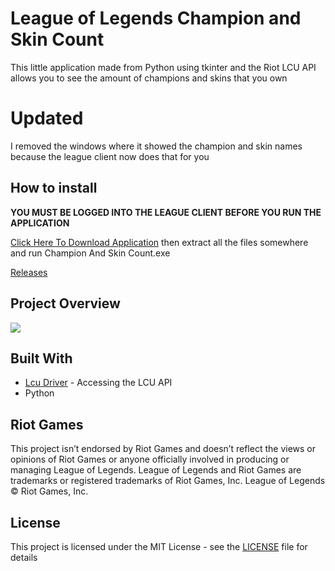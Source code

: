 # League of Legends Champion and Skin Count

This little application made from Python using tkinter and the Riot LCU API allows you to see the amount of champions and skins that you own

# Updated

I removed the windows where it showed the champion and skin names because the league client now does that for you 

## How to install 
**YOU MUST BE LOGGED INTO THE LEAGUE CLIENT BEFORE YOU RUN THE APPLICATION**

[Click Here To Download Application](https://github.com/MManoah/lol-champion-and-skin-count/releases/download/V.2.1/Champion.And.Skin.Count.zip)
then extract all the files somewhere and run Champion And Skin Count.exe

[Releases](https://github.com/MManoah/lol-champion-and-skin-grabber/releases/)

## Project Overview
![](https://i.gyazo.com/7c8c14c97c11cff29183e6f501ce70c8.png)

## Built With

* [Lcu Driver](https://github.com/sousa-andre/lcu-driver) - Accessing the LCU API
* Python

## Riot Games

This project isn’t endorsed by Riot Games and doesn’t reflect the views or opinions of Riot Games
or anyone officially involved in producing or managing League of Legends. League of Legends and Riot Games are
trademarks or registered trademarks of Riot Games, Inc. League of Legends © Riot Games, Inc.

## License

This project is licensed under the MIT License - see the [LICENSE](LICENSE) file for details
